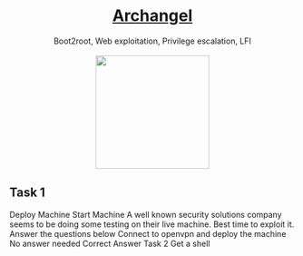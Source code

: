 # <div align="center">[Archangel](https://tryhackme.com/r/room/archangel)</div>
<div align="center">Boot2root, Web exploitation, Privilege escalation, LFI</div>
<br>
<div align="center">
<img src="https://github.com/user-attachments/assets/a2d75f44-5757-47a5-899a-0b4fc03059ab" height="200"></img>
</div>

## Task 1
Deploy Machine
Start Machine
A well known security solutions company seems to be doing some testing on their live machine. Best time to exploit it.
Answer the questions below
 Connect to openvpn and deploy the machine
No answer needed
Correct Answer
Task 2
Get a shell
